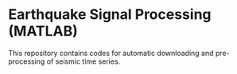 # Earthquake Signal Processing (MATLAB)
This repository contains codes for automatic downloading and pre-processing of seismic time series. 
